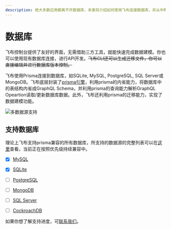 ```yaml
---
description: 绝大多数应用都离不开数据库，本章将介绍如何使用飞布连接数据库，并从中构建API。
---
```


# 数据库

飞布控制台提供了友好的界面，无需借助三方工具，就能快速完成数据建模。你也可以使用现有数据库连接，进行API开发。~~飞布CLI还可以生成迁移文件，你可以直接编辑并进行数据库版本控制。~~

飞布使用Prisma连接到数据库，如SQLite, MySQL, PostgreSQL, SQL Server或MongoDB。飞布底层封装了[prisma引擎](https://www.prisma.io/)，利用prisma的内省能力，将数据库中的表结构内省成GraphQL Schema，并利用prisma的查询能力解析GraphQL Opeartion读取/更新数据库数据。此外，飞布还利用prisma的迁移能力，实现了数据建模功能。

![多数据源支持](https://www.fireboom.io/images/gif/01-01%E5%A4%9A%E6%95%B0%E6%8D%AE%E6%BA%90%E6%94%AF%E6%8C%81.gif)

## 支持数据库

理论上飞布支持prisma兼容的所有数据库，所支持的数据源的完整列表可以在[这里](https://www.prisma.io/docs/concepts/database-connectors/mysql)查看，当前正在按照优先级持续兼容中。

* [x] [MySQL](https://www.prisma.io/docs/concepts/database-connectors/mysql)
* [x] [SQLite](https://www.prisma.io/docs/concepts/database-connectors/sqlite)
* [ ] [PostgreSQL](https://www.prisma.io/docs/concepts/database-connectors/postgresql)
* [ ] [MongoDB](https://www.prisma.io/docs/concepts/database-connectors/mongodb)
* [ ] [SQL Server](https://www.prisma.io/docs/concepts/database-connectors/sql-server)
* [ ] [CockroachDB](https://www.prisma.io/docs/concepts/database-connectors/cockroachdb)



如果你想了解支持进度，可[联系我们](https://github.com/fireboomio/product-manual/discussions/1)。

